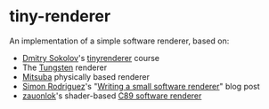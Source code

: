 # tiny-renderer
An implementation of a simple software renderer, based on:
- [Dmitry Sokolov](https://github.com/ssloy)'s [tinyrenderer](https://github.com/ssloy/tinyrenderer) course
- The [Tungsten](https://github.com/tunabrain/tungsten) renderer
- [Mitsuba](https://github.com/mitsuba-renderer/mitsuba/) physically based renderer
- [Simon Rodriguez](https://github.com/kosua20)'s "[Writing a small software renderer](http://blog.simonrodriguez.fr/articles/18-02-2017_writing_a_small_software_renderer.html)" blog post
- [zauonlok](https://github.com/zauonlok)'s shader-based [C89 software renderer](https://zauonlok.github.io/renderer/)
